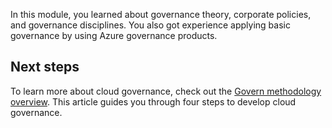 In this module, you learned about governance theory, corporate policies, and governance disciplines. You also got experience applying basic governance by using Azure governance products.
<change content>
<add links>

## Next steps

To learn more about cloud governance, check out the [Govern methodology overview](/azure/cloud-adoption-framework/govern). This article guides you through four steps to develop cloud governance.

